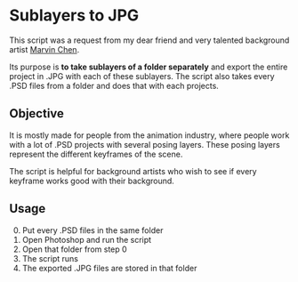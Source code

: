 # Sublayers to JPG
This script was a request from my dear friend and very talented background artist [Marvin Chen](https://www.instagram.com/marvinchenart/). 

Its purpose is **to take sublayers of a folder separately** and export the entire project in .JPG with each of these sublayers. The script also takes every .PSD files from a folder and does that with each projects.

## Objective
It is mostly made for people from the animation industry, where people work with a lot of .PSD projects with several posing layers. These posing layers represent the different keyframes of the scene. 

The script is helpful for background artists who wish to see if every keyframe works good with their background.

## Usage 
0. Put every .PSD files in the same folder
1. Open Photoshop and run the script
2. Open that folder from step 0
3. The script runs
4. The exported .JPG files are stored in that folder